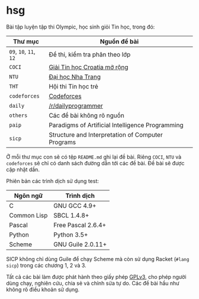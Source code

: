 # hsg

Bài tập luyện tập thi Olympic, học sinh giỏi Tin học, trong đó:

|         Thư mục        |                   Nguồn đề bài                    |
| ---------------------- | ------------------------------------------------- |
| `09`, `10`, `11`, `12` | Đề thi, kiểm tra phân theo lớp                    |
| `COCI`                 | [Giải Tin học Croatia mở rộng][0]                 |
| `NTU`                  | [Đại học Nha Trang][1]                            |
| `THT`                  | Hội thi Tin học trẻ                               |
| `codeforces`           | [Codeforces][2]                                   |
| `daily`                | [/r/dailyprogrammer][3]                           |
| `others`               | Các đề bài không rõ nguồn                         |
| `paip`                 | Paradigms of Artificial Intelligence Programming  |
| `sicp`                 | Structure and Interpretation of Computer Programs |

[0]: http://www.hsin.hr/coci/
[1]: http://laptrinh.ntu.edu.vn/
[2]: http://codeforces.com/
[3]: https://www.reddit.com/r/dailyprogrammer

Ở mỗi thư mục con sẽ có tệp `README.md` ghi lại đề bài. Riêng `COCI`, `NTU` và
`codeforces` sẽ chỉ có danh sách đường dẫn tới các đề bài. Đề bài sẽ được cập
nhật dần.

Phiên bản các trình dịch sử dụng test:

|  Ngôn ngữ   |     Trình dịch     |
| ----------- | ------------------ |
| C           | GNU GCC 4.9+       |
| Common Lisp | SBCL 1.4.8+        |
| Pascal      | Free Pascal 2.6.4+ |
| Python      | Python 3.5+        |
| Scheme      | GNU Guile 2.0.11+  |

SICP không chỉ dùng Guile để chạy Scheme mà còn sử dụng Racket (`#lang sicp`)
trong các chương 1, 2 và 3.

Tất cả các bài làm được phát hành theo giấy phép [GPLv3](LICENSE), cho phép
người dùng chạy, nghiên cứu, chia sẻ và chỉnh sửa tự do. Các đề bài hầu như
không rõ điều khoản sử dụng.
